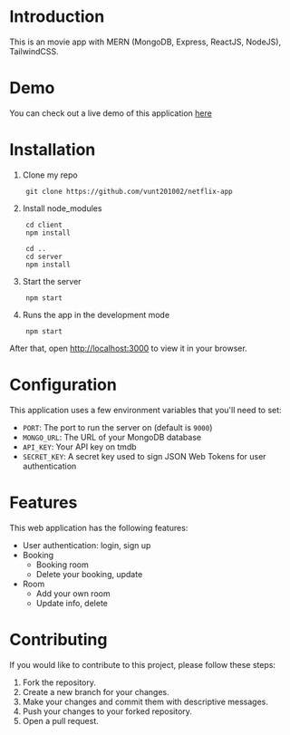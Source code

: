 # Introduction
This is an movie app with MERN (MongoDB, Express, ReactJS, NodeJS), TailwindCSS.

# Demo
You can check out a live demo of this application [here](https://airbnb-app-6tc5.onrender.com)

# Installation
1. Clone my repo
```
    git clone https://github.com/vunt201002/netflix-app
```
2. Install node_modules
```
    cd client
    npm install
    
    cd ..
    cd server
    npm install
```
3. Start the server
```
    npm start
```
4. Runs the app in the development mode
```
    npm start
```
After that, open [http://localhost:3000](http://localhost:3000) to view it in your browser.

# Configuration
This application uses a few environment variables that you'll need to set:
- `PORT`: The port to run the server on (default is `9000`)
- `MONGO_URL`: The URL of your MongoDB database
- `API_KEY`: Your API key on tmdb
- `SECRET_KEY`: A secret key used to sign JSON Web Tokens for user authentication

# Features
This web application has the following features:
- User authentication: login, sign up
- Booking
    - Booking room
    - Delete your booking, update
- Room
    - Add your own room
    - Update info, delete

 # Contributing
If you would like to contribute to this project, please follow these steps:
1. Fork the repository.
2. Create a new branch for your changes.
3. Make your changes and commit them with descriptive messages.
4. Push your changes to your forked repository.
5. Open a pull request.